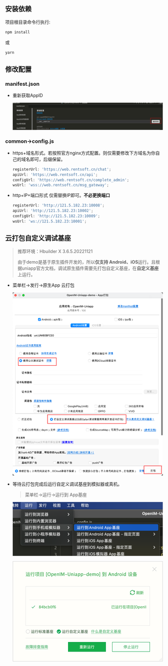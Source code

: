 ## 安装依赖

项目根目录命令行执行:

```bash
npm install
```

或

```bash
yarn
```

## 修改配置

### manifest.json

-   重新获取AppID

    ![image-20221209192155845](./doc/config.png)

### common->config.js

-   https+域名形式。若按照官方nginx方式配置。则仅需要修改下方域名为你自己的域名即可，后缀保留。

    ```javascript
    registerUrl: 'https://web.rentsoft.cn/chat';
    apiUrl: 'https://web.rentsoft.cn/api';
    configUrl: 'https://web.rentsoft.cn/complete_admin';
    wsUrl: 'wss://web.rentsoft.cn/msg_gateway';
    ```

-   http+IP+端口形式 仅需替换IP即可。**不必更换端口**

    ```javascript
    registerUrl: 'http://121.5.182.23:10008';
    apiUrl: 'http://121.5.182.23:10002';
    configUrl: 'http://121.5.182.23:10009';
    wsUrl: 'ws://121.5.182.23:10001';
    ```

## 云打包自定义调试基座

> 推荐环境：Hbuilder X 3.6.5.20221121
>
> 由于demo是基于原生插件开发的，所以**仅支持 Android、iOS**运行。且根据uniapp官方文档，调试原生插件需要先打包自定义基座，在**自定义基座**上运行。

-   菜单栏->发行->原生App 云打包

    ![image-20221209185322626](./doc/build.png)

-   等待云打包完成后运行自定义调试基座到模拟器或真机。

    > 菜单栏->运行->运行到 App基座

    ![image-20221209185717429](./doc/run.png)

    ![image-20221209185815575](./doc/run2.png)

